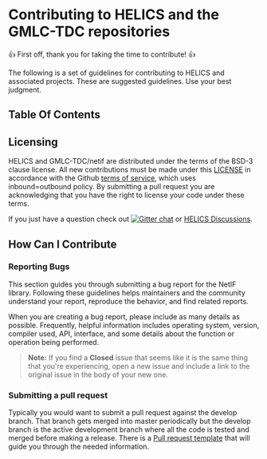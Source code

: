 # Contributing to HELICS and the GMLC-TDC repositories

:+1: First off, thank you for taking the time to contribute! :+1:

The following is a set of guidelines for contributing to HELICS and associated projects. These are suggested guidelines. Use your best judgment.

## Table Of Contents

## Licensing

HELICS and GMLC-TDC/netif are distributed under the terms of the BSD-3 clause license. All new
contributions must be made under this [LICENSE](LICENSE) in accordance with the Github [terms of service](https://help.github.com/en/articles/github-terms-of-service#6-contributions-under-repository-license), which uses inbound=outbound policy. By submitting a pull request you are acknowledging that you have the right to license your code under these terms.

If you just have a question check out [![Gitter chat](https://badges.gitter.im/GMLC-TDC/HELICS.png)](https://gitter.im/GMLC-TDC/HELICS) or [HELICS Discussions](https://github.com/GMLC-TDC/HELICS/discussions).

## How Can I Contribute

### Reporting Bugs

This section guides you through submitting a bug report for the NetIF library. Following these guidelines helps maintainers and the community understand your report, reproduce the behavior, and find related reports.

When you are creating a bug report, please include as many details as possible. Frequently, helpful information includes operating system, version, compiler used, API, interface, and some details about the function or operation being performed.

> **Note:** If you find a **Closed** issue that seems like it is the same thing that you're experiencing, open a new issue and include a link to the original issue in the body of your new one.

### Submitting a pull request

Typically you would want to submit a pull request against the develop branch. That branch gets merged into master periodically but the develop branch is the active development branch where all the code is tested and merged before making a release. There is a [Pull request template](.github/PULL_REQUEST_TEMPLATE.md) that will guide you through the needed information.
